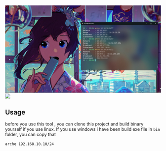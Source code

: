 ![banner](./.github/index.jpg)
<img src="https://user-images.githubusercontent.com/73097560/115834477-dbab4500-a447-11eb-908a-139a6edaec5c.gif"></p>

## Usage
before you use this tool , you can clone this project and build binary yourself if you use linux. If you use windows i have been build exe file in `bin` folder, you can copy that

```bash
arche 192.168.10.10/24
```
